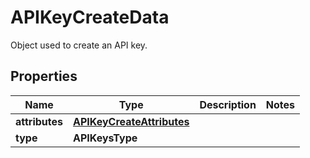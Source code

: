 # APIKeyCreateData

Object used to create an API key.

## Properties

| Name           | Type                                                    | Description | Notes |
| -------------- | ------------------------------------------------------- | ----------- | ----- |
| **attributes** | [**APIKeyCreateAttributes**](APIKeyCreateAttributes.md) |             |
| **type**       | **APIKeysType**                                         |             |
